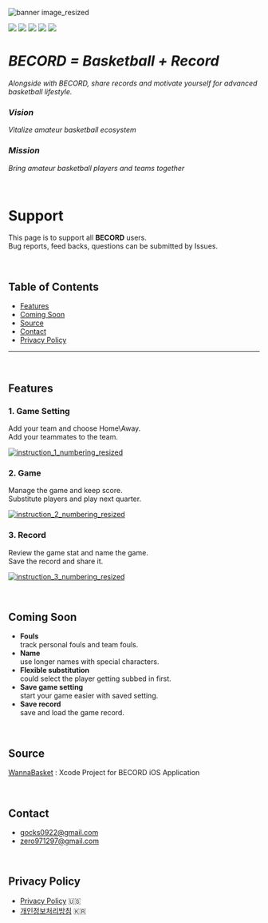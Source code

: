 ![banner image_resized](https://user-images.githubusercontent.com/52590935/62911299-d2d32680-bdbe-11e9-987d-2582baf1613b.png)  

<img src="https://img.shields.io/badge/Build-Pass-yellowgreen"> <img src="https://img.shields.io/badge/Version-v1.0.0-brightgreen">  <img src="https://img.shields.io/badge/Sports-Basketball-red"> <img src="https://img.shields.io/badge/Sort-Utility-blue">  <img src="https://img.shields.io/badge/Developer-HET-lightgrey">  

# _**BECORD = Basketball + Record**_  

_Alongside with BECORD, share records and motivate yourself for advanced basketball lifestyle._  

### _Vision_

_Vitalize amateur basketball ecosystem_

### _Mission_

_Bring amateur basketball players and teams together_

&nbsp;

# **Support**  

This page is to support all **BECORD** users.  
Bug reports, feed backs, questions can be submitted by Issues.  

&nbsp;

## **Table of Contents**  

- [Features](#features) 
- [Coming Soon](#comingsoon)  
- [Source](#source)
- [Contact](#contact)  
- [Privacy Policy](#privacypolicy) 

------

&nbsp;

<a name="features"></a>

## **Features**  

### **1. Game Setting**

Add your team and choose Home\Away.  
Add your teammates to the team.  

[![instruction_1_numbering_resized](https://user-images.githubusercontent.com/52590935/62911232-97d0f300-bdbe-11e9-85b8-5c81a1533389.jpg)](https://www.youtube.com/watch?v=gw1leKuxSMw)



### **2. Game**

Manage the game and keep score.  
Substitute players and play next quarter.  

[![instruction_2_numbering_resized](https://user-images.githubusercontent.com/52590935/62912624-f187ec00-bdc3-11e9-823b-5335baabcc23.jpg)](https://youtu.be/hj-pimnhl3o)



### **3. Record**

Review the game stat and name the game.  
Save the record and share it.  

[![instruction_3_numbering_resized](https://user-images.githubusercontent.com/52590935/62913745-44fc3900-bdc8-11e9-99d3-65da47bcfa0a.jpg)](https://youtu.be/Mp3CN14y5i0)

&nbsp;
<a name="comingsoon"></a>

## **Coming Soon**  

- **Fouls**  
  track personal fouls and team fouls.
- **Name**  
  use longer names with special characters.
- **Flexible substitution**  
  could select the player getting subbed in first.
- **Save game setting**  
  start your game easier with saved setting.
- **Save record**  
  save and load the game record.

&nbsp;

<a name="source"></a>

## **Source**

[WannaBasket](https://github.com/het22/WannaBasket) : Xcode Project for BECORD iOS Application

&nbsp;

<a name="contact"></a>

## **Contact**  

- gocks0922@gmail.com  
- zero971297@gmail.com  

&nbsp;
<a name="privacypolicy"></a>

## **Privacy Policy**  

- [Privacy Policy](https://github.com/zero9712/BecordSupport/blob/master/BecordPrivacyPolicyUS) 🇺🇸  
- [개인정보처리방침](https://github.com/zero9712/BecordSupport/blob/master/BecordPrivacyPolicyKR) 🇰🇷  
